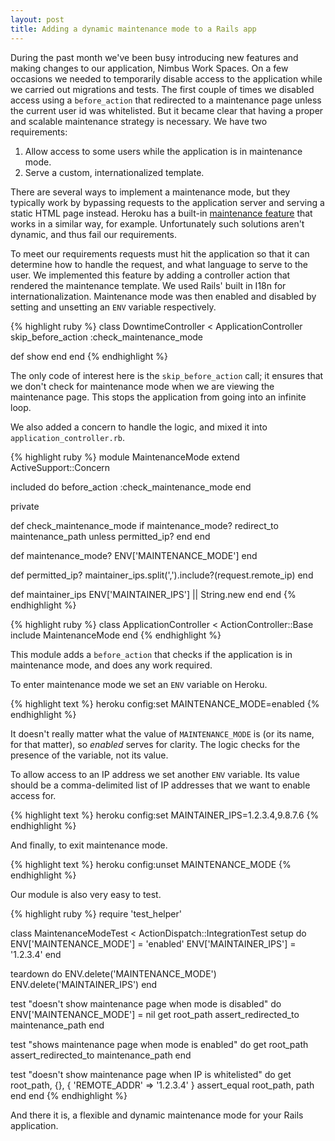 ```yaml
---
layout: post
title: Adding a dynamic maintenance mode to a Rails app
---
```


During the past month we've been busy introducing new features and making changes to our application, Nimbus Work Spaces. On a few occasions we needed to temporarily disable access to the application while we carried out migrations and tests. The first couple of times we disabled access using a `before_action` that redirected to a maintenance page unless the current user id was whitelisted. But it became clear that having a proper and scalable maintenance strategy is necessary. We have two requirements:

1. Allow access to some users while the application is in maintenance mode.
2. Serve a custom, internationalized template.

There are several ways to implement a maintenance mode, but they typically work by bypassing requests to the application server and serving a static HTML page instead. Heroku has a built-in [maintenance feature][1] that works in a similar way, for example. Unfortunately such solutions aren't dynamic, and thus fail our requirements.

To meet our requirements requests must hit the application so that it can determine how to handle the request, and what language to serve to the user. We implemented this feature by adding a controller action that rendered the maintenance template. We used Rails' built in I18n for internationalization. Maintenance mode was then enabled and disabled by setting and unsetting an `ENV` variable respectively.

{% highlight ruby %}
class DowntimeController < ApplicationController
  skip_before_action :check_maintenance_mode

  def show
  end
end
{% endhighlight %}

The only code of interest here is the `skip_before_action` call; it ensures that we don't check for maintenance mode when we are viewing the maintenance page. This stops the application from going into an infinite loop.

We also added a concern to handle the logic, and mixed it into `application_controller.rb`.

{% highlight ruby %}
module MaintenanceMode
  extend ActiveSupport::Concern

  included do
    before_action :check_maintenance_mode
  end

private

  def check_maintenance_mode
    if maintenance_mode?
      redirect_to maintenance_path unless permitted_ip?
    end
  end

  def maintenance_mode?
    ENV['MAINTENANCE_MODE']
  end

  def permitted_ip?
    maintainer_ips.split(',').include?(request.remote_ip)
  end

  def maintainer_ips
    ENV['MAINTAINER_IPS'] || String.new
  end
end
{% endhighlight %}

{% highlight ruby %}
class ApplicationController < ActionController::Base
  include MaintenanceMode
end
{% endhighlight %}

This module adds a `before_action` that checks if the application is in maintenance mode, and does any work required.

To enter maintenance mode we set an `ENV` variable on Heroku.

{% highlight text %}
heroku config:set MAINTENANCE_MODE=enabled
{% endhighlight %}

It doesn't really matter what the value of `MAINTENANCE_MODE` is (or its name, for that matter), so *enabled* serves for clarity. The logic checks for the presence of the variable, not its value.

To allow access to an IP address we set another `ENV` variable. Its value should be a comma-delimited list of IP addresses that we want to enable access for.

{% highlight text %}
heroku config:set MAINTAINER_IPS=1.2.3.4,9.8.7.6
{% endhighlight %}

And finally, to exit maintenance mode.

{% highlight text %}
heroku config:unset MAINTENANCE_MODE
{% endhighlight %}

Our module is also very easy to test.

{% highlight ruby %}
require 'test_helper'

class MaintenanceModeTest < ActionDispatch::IntegrationTest
  setup do
    ENV['MAINTENANCE_MODE'] = 'enabled'
    ENV['MAINTAINER_IPS'] = '1.2.3.4'
  end

  teardown do
    ENV.delete('MAINTENANCE_MODE')
    ENV.delete('MAINTAINER_IPS')
  end

  test "doesn't show maintenance page when mode is disabled" do
    ENV['MAINTENANCE_MODE'] = nil
    get root_path
    assert_redirected_to maintenance_path
  end

  test "shows maintenance page when mode is enabled" do
    get root_path
    assert_redirected_to maintenance_path
  end

  test "doesn't show maintenance page when IP is whitelisted" do
    get root_path, {}, { 'REMOTE_ADDR' => '1.2.3.4' }
    assert_equal root_path, path
  end
end
{% endhighlight %}

And there it is, a flexible and dynamic maintenance mode for your Rails application.

[1]: https://devcenter.heroku.com/articles/maintenance-mode
